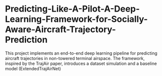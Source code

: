 # Predicting-Like-A-Pilot-A-Deep-Learning-Framework-for-Socially-Aware-Aircraft-Trajectory-Prediction
This project implements an end-to-end deep learning pipeline for predicting aircraft trajectories in non-towered terminal airspace. The framework, inspired by the TrajAir paper, introduces a dataset simulation and a baseline model (ExtendedTrajAirNet) 
